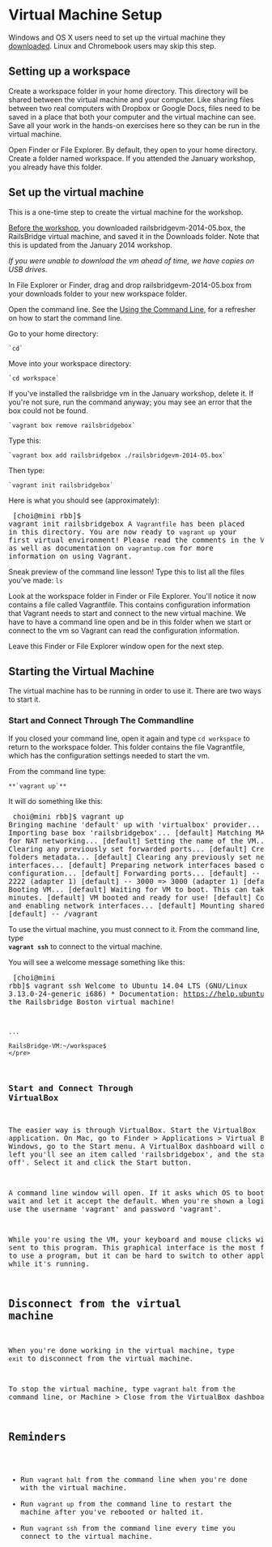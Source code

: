 # Virtual Machine Setup

Windows and OS X users need to set up the virtual machine they [downloaded](/pre_workshop).  Linux and Chromebook users may skip this step.


## Setting up a workspace
Create a workspace folder in your home directory. This directory will be shared between the virtual machine and your computer. Like sharing files between two real computers with Dropbox or Google Docs, files need to be saved in a place that both your computer and the virtual machine can see. Save all your work in the hands-on exercises here so they can be run in the virtual machine.


Open Finder or File Explorer.  By default, they open to your home directory.  Create a folder named workspace.  If you attended the January workshop, you already have this folder. 


## Set up the virtual machine

This is a one-time step to create the virtual machine for the workshop.

[Before the workshop](/pre_workshop), you downloaded railsbridgevm-2014-05.box, the RailsBridge virtual machine, and saved it in the Downloads folder.   Note that this is updated from the January 2014 workshop. 

*If you were unable to download the vm ahead of time, we have copies on USB drives.*

In File Explorer or Finder, drag and drop railsbridgevm-2014-05.box from your downloads folder to your new workspace folder.  


Open the command line. See the [Using the Command Line](http://docs.railsbridgeboston.org/ruby/command_line), for a refresher on how to start the command line.  


Go to your home directory:

    `cd`

Move into your workspace directory:

    `cd workspace`

If you've installed the railsbridge vm in the January workshop, delete it.  If you're not sure, run the command anyway; you may see an error that the box could not be found. 

    `vagrant box remove railsbridgebox`

Type this:

    `vagrant box add railsbridgebox ./railsbridgevm-2014-05.box`

Then type:

    `vagrant init railsbridgebox`

Here is what you should see (approximately):
    <pre>
    [choi@mini rbb]$ vagrant init railsbridgebox
    A `Vagrantfile` has been placed in this directory. You are now
    ready to `vagrant up` your first virtual environment! Please read
    the comments in the Vagrantfile as well as documentation on
    `vagrantup.com` for more information on using Vagrant.
    </pre>

Sneak preview of the command line lesson!  Type this to list all the files you've made:
    `ls`

Look at the workspace folder in Finder or File Explorer. You'll notice it now contains a file called Vagrantfile.  This contains configuration information that Vagrant needs to start and connect to the new virtual machine.  We have to have a command line open and be in this folder when we start or connect to the vm so Vagrant can read the configuration information.

Leave this Finder or File Explorer window open for the next step.

## Starting the Virtual Machine

The virtual machine has to be running in order to use it.  There are two ways to start it.


### Start and Connect Through The Commandline

If you closed your command line, open it again and type 
`cd workspace` 
to return to the workspace folder.  This folder contains the file Vagrantfile, which has the configuration settings needed to start the vm. 


From the command line type:

    **`vagrant up`**

It will do something like this:
    <pre>
    choi@mini rbb]$ vagrant up
    Bringing machine 'default' up with 'virtualbox' provider...
    [default] Importing base box 'railsbridgebox'...
    [default] Matching MAC address for NAT networking...
    [default] Setting the name of the VM...
    [default] Clearing any previously set forwarded ports...
    [default] Creating shared folders metadata...
    [default] Clearing any previously set network interfaces...
    [default] Preparing network interfaces based on configuration...
    [default] Forwarding ports...
    [default] -- 22 => 2222 (adapter 1)
    [default] -- 3000 => 3000 (adapter 1)
    [default] Booting VM...
    [default] Waiting for VM to boot. This can take a few minutes.
    [default] VM booted and ready for use!
    [default] Configuring and enabling network interfaces...
    [default] Mounting shared folders...
    [default] -- /vagrant
    </pre>


To use the virtual machine, you must connect to it.  From the command line, type  
**`vagrant ssh`** 
to connect to the virtual machine. 

You will see a welcome message something like this:
    <pre>
    [choi@mini rbb]$ vagrant ssh
    Welcome to Ubuntu 14.04 LTS (GNU/Linux 3.13.0-24-generic i686)
    * Documentation:  https://help.ubuntu.com/
    Welcome to the Railsbridge Boston virtual machine!

    ...

    RailsBridge-VM:~/workspace$ 
    </pre>


### Start and Connect Through VirtualBox

The easier way is through VirtualBox.  Start the VirtualBox application.  On Mac, go to Finder > Applications > Virtual Box.   On Windows, go to the Start menu.   A VirtualBox dashboard will open.  On the left you'll see an item called 'railsbridgebox', and the status 'Powered off'.  Select it and click the Start button. 

A command line window will open.  If it asks which OS to boot into, wait and let it accept the default.
When you're shown a login prompt, use the username 'vagrant' and password 'vagrant'.   

While you're using the VM, your keyboard and mouse clicks will be sent to this program.  This graphical interface is the most familiar way to use a program, but it can be hard to switch to other applications while it's running.  



## Disconnect from the virtual machine

When you're done working in the virtual machine, type `exit` to disconnect from the virtual machine.

To stop the virtual machine, type `vagrant halt` from the command line, or Machine > Close from the VirtualBox dashboard.  


## Reminders

* Run `vagrant halt` from the command line when you're done with the virtual machine.
* Run `vagrant up` from the command line to restart the machine after you've rebooted or halted it.
* Run `vagrant ssh` from the command line every time you connect to the virtual machine.
